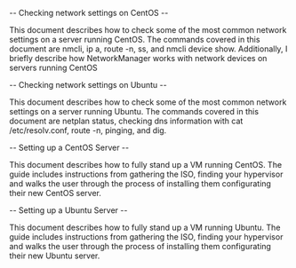-- Checking network settings on CentOS  --

This document describes how to check some of the most common network settings on a server running CentOS. The commands covered in this document are nmcli, ip a, route -n, ss, and nmcli device show. Additionally, I briefly describe how NetworkManager works with network devices on servers running CentOS

-- Checking network settings on Ubuntu --

This document describes how to check some of the most common network settings on a server running Ubuntu. The commands covered in this document are netplan status, checking dns information with  cat /etc/resolv.conf, route -n, pinging, and dig. 

-- Setting up a CentOS Server --

This document describes how to fully stand up a VM running CentOS. The guide includes instructions from gathering the ISO, finding your hypervisor and walks the user through the process of installing them configurating their new CentOS server.

-- Setting up a Ubuntu Server -- 

This document describes how to fully stand up a VM running Ubuntu. The guide includes instructions from gathering the ISO, finding your hypervisor and walks the user through the process of installing them configurating their new Ubuntu server.
